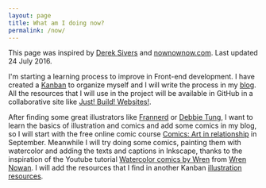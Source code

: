 ```yaml
---
layout: page
title: What am I doing now?
permalink: /now/
---
```


This page was inspired by <a href="https://sivers.org/now">Derek Sivers</a> and <a href="http://nownownow.com">nownownow.com</a>. Last updated 24 July 2016.

I'm starting a learning process to improve in Front-end development. I have created a <a href="https://tree.taiga.io/project/cristinafsanz-improving-in-front-end-development/kanban">Kanban</a> to organize myself and I will write the process in my <a href="http://cristinafsanz.github.io/projects/blog/">blog</a>. All the resources that I will use in the project will be available in GitHub in a collaborative site like <a href="https://github.com/melanierichards/just-build-websites">Just! Build! Websites!</a>.

After finding some great illustrators like <a href="https://twitter.com/frannerd">Frannerd</a> or <a href="https://twitter.com/WheresMyBubble">Debbie Tung</a>, I want to learn the basics of illustration and comics and add some comics in my blog, so I will start with the free online comic course <a href="https://www.kadenze.com/courses/comics-art-in-relationship-ii/info">Comics: Art in relationship</a> in September. Meanwhile I will try doing some comics, painting them with watercolor and adding the texts and captions in Inkscape, thanks to the inspiration of the Youtube tutorial <a href="https://www.youtube.com/watch?v=ofj9w31npF4">Watercolor comics by Wren</a> from <a href="http://wrensart.blogspot.com.es/">Wren Nowan</a>. I will add the resources that I find in another Kanban <a href="https://tree.taiga.io/project/cristinafsanz-resources-learning-illustration/kanban">illustration resources</a>.



